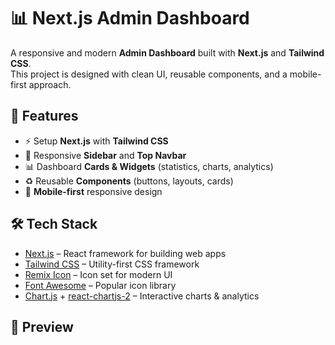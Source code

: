 # 📊 Next.js Admin Dashboard

A responsive and modern **Admin Dashboard** built with **Next.js** and **Tailwind CSS**.  
This project is designed with clean UI, reusable components, and a mobile-first approach.  

## 🚀 Features

- ⚡ Setup **Next.js** with **Tailwind CSS**
- 📂 Responsive **Sidebar** and **Top Navbar**
- 📊 Dashboard **Cards & Widgets** (statistics, charts, analytics)
- ♻️ Reusable **Components** (buttons, layouts, cards)
- 📱 **Mobile-first** responsive design

## 🛠️ Tech Stack

- [Next.js](https://nextjs.org/) – React framework for building web apps
- [Tailwind CSS](https://tailwindcss.com/) – Utility-first CSS framework
- [Remix Icon](https://remixicon.com/) – Icon set for modern UI
- [Font Awesome](https://fontawesome.com/) – Popular icon library
- [Chart.js](https://www.chartjs.org/) + [react-chartjs-2](https://react-chartjs-2.js.org/) – Interactive charts & analytics

## 📸 Preview
